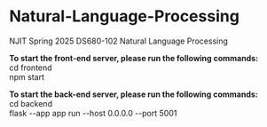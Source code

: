# Natural-Language-Processing

NJIT Spring 2025 DS680-102 Natural Language Processing

**To start the front-end server, please run the following commands:**  
cd frontend  
npm start  

**To start the back-end server, please run the following commands:**  
cd backend  
flask --app app run --host 0.0.0.0 --port 5001